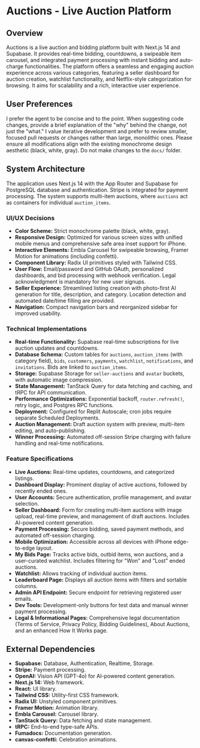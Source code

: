 # Auctions - Live Auction Platform

## Overview
Auctions is a live auction and bidding platform built with Next.js 14 and Supabase. It provides real-time bidding, countdowns, a swipeable item carousel, and integrated payment processing with instant bidding and auto-charge functionalities. The platform offers a seamless and engaging auction experience across various categories, featuring a seller dashboard for auction creation, watchlist functionality, and Netflix-style categorization for browsing. It aims for scalability and a rich, interactive user experience.

## User Preferences
I prefer the agent to be concise and to the point. When suggesting code changes, provide a brief explanation of the "why" behind the change, not just the "what." I value iterative development and prefer to review smaller, focused pull requests or changes rather than large, monolithic ones. Please ensure all modifications align with the existing monochrome design aesthetic (black, white, gray). Do not make changes to the `docs/` folder.

## System Architecture
The application uses Next.js 14 with the App Router and Supabase for PostgreSQL database and authentication. Stripe is integrated for payment processing. The system supports multi-item auctions, where `auctions` act as containers for individual `auction_items`.

### UI/UX Decisions
- **Color Scheme:** Strict monochrome palette (black, white, gray).
- **Responsive Design:** Optimized for various screen sizes with unified mobile menus and comprehensive safe area inset support for iPhone.
- **Interactive Elements:** Embla Carousel for swipeable browsing, Framer Motion for animations (including confetti).
- **Component Library:** Radix UI primitives styled with Tailwind CSS.
- **User Flow:** Email/password and GitHub OAuth, personalized dashboards, and bid processing with webhook verification. Legal acknowledgment is mandatory for new user signups.
- **Seller Experience:** Streamlined listing creation with photo-first AI generation for title, description, and category. Location detection and automated date/time filling are provided.
- **Navigation:** Compact navigation bars and reorganized sidebar for improved usability.

### Technical Implementations
- **Real-time Functionality:** Supabase real-time subscriptions for live auction updates and countdowns.
- **Database Schema:** Custom tables for `auctions`, `auction_items` (with category field), `bids`, `customers`, `payments`, `watchlist`, `notifications`, and `invitations`. Bids are linked to `auction_items`.
- **Storage:** Supabase Storage for `seller-auctions` and `avatar` buckets, with automatic image compression.
- **State Management:** TanStack Query for data fetching and caching, and tRPC for API communication.
- **Performance Optimizations:** Exponential backoff, `router.refresh()`, retry logic, and Postgres RPC functions.
- **Deployment:** Configured for Replit Autoscale; cron jobs require separate Scheduled Deployments.
- **Auction Management:** Draft auction system with preview, multi-item editing, and auto-publishing.
- **Winner Processing:** Automated off-session Stripe charging with failure handling and real-time notifications.

### Feature Specifications
- **Live Auctions:** Real-time updates, countdowns, and categorized listings.
- **Dashboard Display:** Prominent display of active auctions, followed by recently ended ones.
- **User Accounts:** Secure authentication, profile management, and avatar selection.
- **Seller Dashboard:** Form for creating multi-item auctions with image upload, real-time preview, and management of draft auctions. Includes AI-powered content generation.
- **Payment Processing:** Secure bidding, saved payment methods, and automated off-session charging.
- **Mobile Optimization:** Accessible across all devices with iPhone edge-to-edge layout.
- **My Bids Page:** Tracks active bids, outbid items, won auctions, and a user-curated watchlist. Includes filtering for "Won" and "Lost" ended auctions.
- **Watchlist:** Allows tracking of individual auction items.
- **Leaderboard Page:** Displays all auction items with filters and sortable columns.
- **Admin API Endpoint:** Secure endpoint for retrieving registered user emails.
- **Dev Tools:** Development-only buttons for test data and manual winner payment processing.
- **Legal & Informational Pages:** Comprehensive legal documentation (Terms of Service, Privacy Policy, Bidding Guidelines), About Auctions, and an enhanced How It Works page.

## External Dependencies
- **Supabase:** Database, Authentication, Realtime, Storage.
- **Stripe:** Payment processing.
- **OpenAI:** Vision API (GPT-4o) for AI-powered content generation.
- **Next.js 14:** Web framework.
- **React:** UI library.
- **Tailwind CSS:** Utility-first CSS framework.
- **Radix UI:** Unstyled component primitives.
- **Framer Motion:** Animation library.
- **Embla Carousel:** Carousel library.
- **TanStack Query:** Data fetching and state management.
- **tRPC:** End-to-end type-safe APIs.
- **Fumadocs:** Documentation generation.
- **canvas-confetti:** Celebration animations.